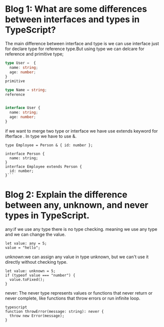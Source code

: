# Blog 1: What are some differences between interfaces and types in TypeScript?

The main difference between interface and type is we can use interface just for declare type for reference type.But using type we can delcare for reference and primitive type;


```typescript
type User =  {
  name: string;
  age: number;
}
primitive

type Name = string;
reference


interface User {
  name: string;
  age: number;
}
```
if we want to merge two type or interface we have use extends keyword for ifterface . In type we have to use &.


```type Person = { name: string };
type Employee = Person & { id: number };

interface Person {
  name: string;
}
interface Employee extends Person {
  id: number;
}```

```
# Blog 2: Explain the difference between any, unknown, and never types in TypeScript.

any:if we use any type there is no type checking. meaning we use any type and we can change the value.
```
let value: any = 5;
value = "hello"; 

```
unknown:we can assign any value in type unknown, but we can't use it directly without checking type.

```
let value: unknown = 5;
if (typeof value === "number") {
  value.toFixed();  
}
```

never: The never type represents values or functions that never return or never complete, like functions that throw errors or run infinite loop.
```
typescript
function throwError(message: string): never {
  throw new Error(message);
}
```
